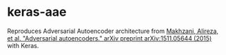 # keras-aae

Reproduces Adversarial Autoencoder architecture from [Makhzani, Alireza, et al. "Adversarial autoencoders." arXiv preprint arXiv:1511.05644 (2015)](https://arxiv.org/abs/1511.05644) with Keras.